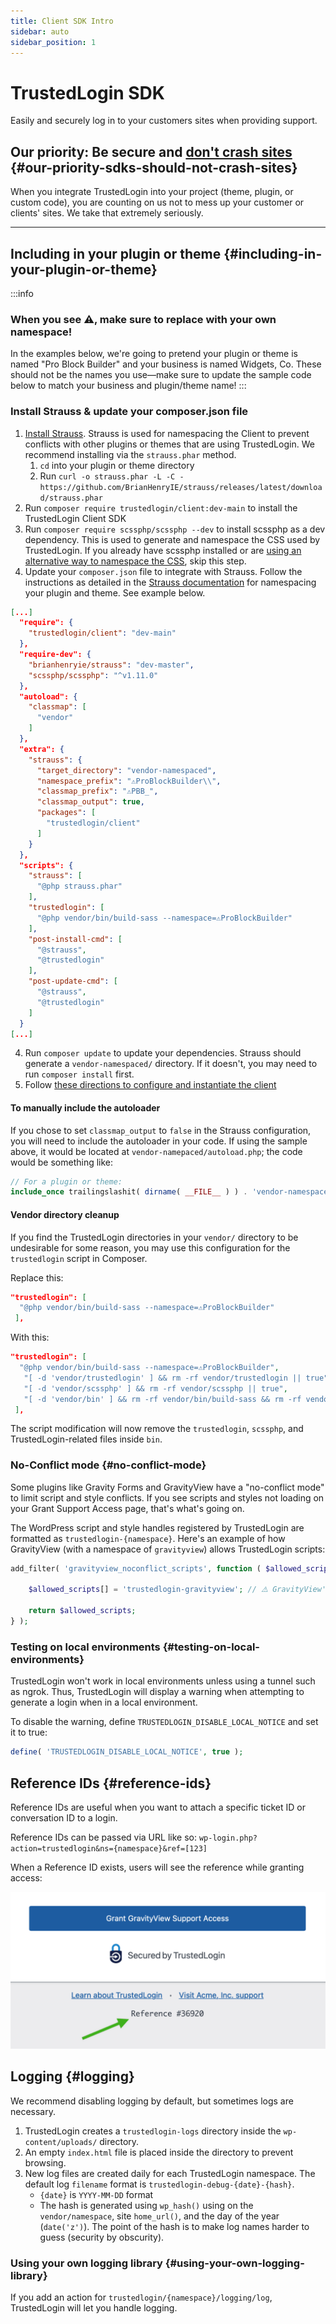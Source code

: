 ```yaml
---
title: Client SDK Intro
sidebar: auto
sidebar_position: 1
---
```


# TrustedLogin SDK
Easily and securely log in to your customers sites when providing support.

## Our priority: Be secure and  [don't crash sites](https://www.bugsnag.com/blog/sdks-should-not-crash-apps) {#our-priority-sdks-should-not-crash-sites}

When you integrate TrustedLogin into your project (theme, plugin, or custom code), you are counting on us not to mess up your customer or clients' sites. We take that extremely seriously.

-------

## Including in your plugin or theme {#including-in-your-plugin-or-theme}

:::info
### When you see ⚠️, make sure to replace with your own namespace!
In the examples below, we're going to pretend your plugin or theme is named "Pro Block Builder" and your business is named Widgets, Co. These should not be the names you use—make sure to update the sample code below to match your business and plugin/theme name!
:::

### Install Strauss & update your composer.json file

1. [Install Strauss](https://github.com/BrianHenryIE/strauss#use). Strauss is used for namespacing the Client to prevent conflicts with other plugins or themes that are using TrustedLogin. We recommend installing via the `strauss.phar` method.
   1. `cd` into your plugin or theme directory
   1. Run `curl -o strauss.phar -L -C - https://github.com/BrianHenryIE/strauss/releases/latest/download/strauss.phar`
1. Run `composer require trustedlogin/client:dev-main` to install the TrustedLogin Client SDK
1. Run `composer require scssphp/scssphp --dev` to install scssphp as a dev dependency. This is used to generate and namespace the CSS used by TrustedLogin. If you already have scssphp installed or are [using an alternative way to namespace the CSS](/Client/css-namespacing.md), skip this step.
1. Update your `composer.json` file to integrate with Strauss. Follow the instructions as detailed in the [Strauss documentation](https://github.com/BrianHenryIE/strauss#configuration) for namespacing your plugin and theme. See example below. 

```json
[...]
  "require": {
    "trustedlogin/client": "dev-main"
  },
  "require-dev": {
    "brianhenryie/strauss": "dev-master",
    "scssphp/scssphp": "^v1.11.0"
  },
  "autoload": {
    "classmap": [
      "vendor"
    ]
  },
  "extra": {
    "strauss": {
      "target_directory": "vendor-namespaced",
      "namespace_prefix": "⚠ProBlockBuilder\\",
      "classmap_prefix": "⚠PBB_",
      "classmap_output": true,
      "packages": [
        "trustedlogin/client"
      ]
    }
  },
  "scripts": {
    "strauss": [
      "@php strauss.phar"
    ],
    "trustedlogin": [
      "@php vendor/bin/build-sass --namespace=️⚠ProBlockBuilder"
    ],
    "post-install-cmd": [
      "@strauss",
      "@trustedlogin"
    ],
    "post-update-cmd": [
      "@strauss",
      "@trustedlogin"
    ]
  }
[...]
```
4. Run `composer update` to update your dependencies. Strauss should generate a `vendor-namespaced/` directory. If it doesn't, you may need to run `composer install` first.
5. Follow [these directions to configure and instantiate the client](./configuration)

#### To manually include the autoloader

If you chose to set `classmap_output` to `false` in the Strauss configuration, you will need to include the autoloader in your code. If using the sample above, it would be located at `vendor-namepaced/autoload.php`; the code would be something like:

```php
// For a plugin or theme:
include_once trailingslashit( dirname( __FILE__ ) ) . 'vendor-namespaced/autoload.php';
```

#### Vendor directory cleanup

If you find the TrustedLogin directories in your `vendor/` directory to be undesirable for some reason, you may use this configuration for the `trustedlogin` script in Composer. 

Replace this:

```json
"trustedlogin": [
  "@php vendor/bin/build-sass --namespace=️⚠ProBlockBuilder"
 ],
```

With this:

```json
"trustedlogin": [
  "@php vendor/bin/build-sass --namespace=️⚠ProBlockBuilder",
   "[ -d 'vendor/trustedlogin' ] && rm -rf vendor/trustedlogin || true",
   "[ -d 'vendor/scssphp' ] && rm -rf vendor/scssphp || true",
   "[ -d 'vendor/bin' ] && rm -rf vendor/bin/build-sass && rm -rf vendor/bin/pscss || true"
 ],
```

The script modification will now remove the `trustedlogin`, `scssphp`, and TrustedLogin-related files inside `bin`.

### No-Conflict mode {#no-conflict-mode}

Some plugins like Gravity Forms and GravityView have a "no-conflict mode" to limit script and style conflicts. If you see
scripts and styles not loading on your Grant Support Access page, that's what's going on.

The WordPress script and style handles registered by TrustedLogin are formatted as `trustedlogin-{namespace}`.
Here's an example of how GravityView (with a namespace of `gravityview`) allows TrustedLogin scripts:

```php
add_filter( 'gravityview_noconflict_scripts', function ( $allowed_scripts = array() ) {

	$allowed_scripts[] = 'trustedlogin-gravityview'; // ⚠️ GravityView's namespace is `gravityview`

	return $allowed_scripts;
} );
```

### Testing on local environments {#testing-on-local-environments}

TrustedLogin won't work in local environments unless using a tunnel such as ngrok. Thus, TrustedLogin will display a warning when attempting to generate a login when in a local environment.

To disable the warning, define `TRUSTEDLOGIN_DISABLE_LOCAL_NOTICE` and set it to true:

```php
define( 'TRUSTEDLOGIN_DISABLE_LOCAL_NOTICE', true );
```

## Reference IDs {#reference-ids}

Reference IDs are useful when you want to attach a specific ticket ID or conversation ID to a login.

Reference IDs can be passed via URL like so: `wp-login.php?action=trustedlogin&ns={namespace}&ref=[123]`

When a Reference ID exists, users will see the reference while granting access:

![Reference ID is shown below the footer links in the Grant Access screen](/img/client/reference-id.png)

## Logging {#logging}

We recommend disabling logging by default, but sometimes logs are necessary.

1. TrustedLogin creates a `trustedlogin-logs` directory inside the `wp-content/uploads/` directory.
2. An empty `index.html` file is placed inside the directory to prevent browsing.
3. New log files are created daily for each TrustedLogin namespace. The default log `filename` format is `trustedlogin-debug-{date}-{hash}`.
   - `{date}` is `YYYY-MM-DD` format
   - The hash is generated using `wp_hash()` using on the `vendor/namespace`, site `home_url()`, and the day of the year (`date('z')`). The point of the hash is to make log names harder to guess (security by obscurity).

### Using your own logging library {#using-your-own-logging-library}

If you add an action for `trustedlogin/{namespace}/logging/log`, TrustedLogin will let you handle logging.
